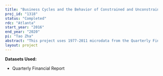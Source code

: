```yaml
---
title: "Business Cycles and the Behavior of Constrained and Unconstrained Firms"
proj_id: "1318"
status: "Completed"
rdc: "Atlanta"
start_year: "2016"
end_year: "2020"
pi: "Tao Zha"
abstract: "This project uses 1977-2011 microdata from the Quarterly Financial Report (QFR) for manufacturing to test whether credit constrained firms are impacted by economic shocks more than the remaining “unconstrained” firms. The question is addressed by two approaches: a standard statistical model incorporating non-confidential macroeconomic time series (mostly) from government agencies, and an economic model explaining how uncertainty shocks impact both “constrained” and “unconstrained” firms. The economic model uses a time series measure of “micro-uncertainty” based on the cross-sectional dispersion of residuals for firm-level revenue functions in the QFR microdata. For each of the “completed” 1977-2011 panel datasets, where missing values are filled in with the simulated values from one of the imputations, firm-level financial fields such as net sales are aggregated by year, quarter and “unconstrained”/”constrained” firm status. The aggregated financial data are merged with non-confidential macroeconomic time series data by year and quarter, and the merged datasets are used to estimate a system of dynamic regression equations to statistically test whether economic shocks have different effects on “constrained” and “unconstrained” firms"
layout: project
---
```


**Datasets Used:**

  - Quarterly Financial Report 

